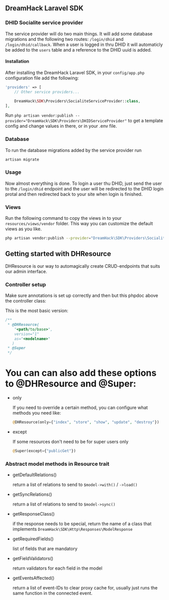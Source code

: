 ## DreamHack Laravel SDK

### DHID Socialite service provider
The service provider will do two main things. It will add some database migrations and the following two routes: `/login/dhid` and `/login/dhid/callback`. 
When a user is logged in thru DHID it will automaticly be added to the `users` table and a reference to the DHID uuid is added.

#### Installation
After installing the DreamHack Laravel SDK, in your `config/app.php` configuration file add the following:

```php
'providers' => [
    // Other service providers...

	DreamHack\SDK\Providers\SocialiteServiceProvider::class,
],
```
Run `php artisan vendor:publish --provider="DreamHack\SDK\Providers\DHIDServiceProvider"` to get a template config and change values in there, or in your .env file.

### Database
To run the database migrations added by the service provider run

```bash
artisan migrate
```

### Usage
Now almost everything is done. 
To login a user thu DHID, just send the user to the `/login/dhid` endpoint and the user will be redirected to the DHID login protal and then redirected back to your site when login is finished.

### Views
Run the following command to copy the views in to your `resources/views/vendor` folder. This way you can customize the default views as you like.

```bash
php artisan vendor:publish --provider="DreamHack\SDK\Providers\SocialiteServiceProvider"
```

## Getting started with DHResource
DHResource is our way to automagically create CRUD-endpoints that suits our admin interface.

### Controller setup
Make sure annotations is set up correctly and then but this phpdoc above the controller class:

This is the most basic version:

```php
/**
 * @DHResource(
    "<path/to/base>",
    version="1"
    as="<modelname>"
   )
 * @Super
 */
```

# You can can also add these options to @DHResource and @Super:

 * only

   If you need to override a certain method, you can configure what methods you need like:

   ```php
   @DHResource(only={"index", "store", "show", "update", "destroy"})
   ```

 * except

   If some resources don't need to be for super users only

   ```php
   @Super(except={"publicGet"})
   ```

### Abstract model methods in Resource trait

 * getDefaultRelations()

   return a list of relations to send to `$model->with()` / `->load()`

 * getSyncRelations()

   return a list of relations to send to `$model->sync()`

 * getResponseClass()

   if the response needs to be special, return the name of a class that implements `DreamHack\SDK\Http\Responses\ModelResponse`

 * getRequiredFields()

   list of fields that are mandatory

 * getFieldValidators()

   return validators for each field in the model

 * getEventsAffected()

   return a list of event-IDs to clear proxy cache for, usually just runs the same function in the connected event.
